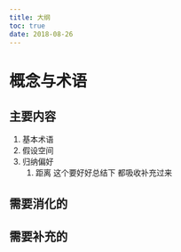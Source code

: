 ```yaml
---
title: 大纲
toc: true
date: 2018-08-26
---
```

# 概念与术语

## 主要内容

1. 基本术语
2. 假设空间
3. 归纳偏好
   1. 距离  这个要好好总结下 都吸收补充过来


## 需要消化的



## 需要补充的
